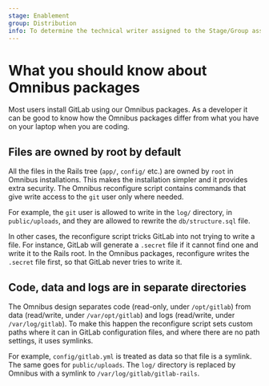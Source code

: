 ```yaml
---
stage: Enablement
group: Distribution
info: To determine the technical writer assigned to the Stage/Group associated with this page, see https://about.gitlab.com/handbook/engineering/ux/technical-writing/#assignments
---
```


# What you should know about Omnibus packages

Most users install GitLab using our Omnibus packages. As a developer it can be
good to know how the Omnibus packages differ from what you have on your laptop
when you are coding.

## Files are owned by root by default

All the files in the Rails tree (`app/`, `config/` etc.) are owned by `root` in
Omnibus installations. This makes the installation simpler and it provides
extra security. The Omnibus reconfigure script contains commands that give
write access to the `git` user only where needed.

For example, the `git` user is allowed to write in the `log/` directory, in
`public/uploads`, and they are allowed to rewrite the `db/structure.sql` file.

In other cases, the reconfigure script tricks GitLab into not trying to write a
file. For instance, GitLab will generate a `.secret` file if it cannot find one
and write it to the Rails root. In the Omnibus packages, reconfigure writes the
`.secret` file first, so that GitLab never tries to write it.

## Code, data and logs are in separate directories

The Omnibus design separates code (read-only, under `/opt/gitlab`) from data
(read/write, under `/var/opt/gitlab`) and logs (read/write, under
`/var/log/gitlab`). To make this happen the reconfigure script sets custom
paths where it can in GitLab configuration files, and where there are no path
settings, it uses symlinks.

For example, `config/gitlab.yml` is treated as data so that file is a symlink.
The same goes for `public/uploads`. The `log/` directory is replaced by Omnibus
with a symlink to `/var/log/gitlab/gitlab-rails`.
